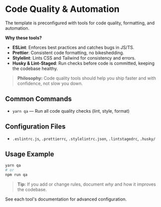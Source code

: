 # Code Quality & Automation

The template is preconfigured with tools for code quality, formatting, and automation.

**Why these tools?**
- **ESLint**: Enforces best practices and catches bugs in JS/TS.
- **Prettier**: Consistent code formatting, no bikeshedding.
- **Stylelint**: Lints CSS and Tailwind for consistency and errors.
- **Husky & Lint-Staged**: Run checks before code is committed, keeping the codebase healthy.

> **Philosophy:** Code quality tools should help you ship faster and with confidence, not slow you down.

## Common Commands
- `yarn qa` — Run all code quality checks (lint, style, format)

## Configuration Files
- `.eslintrc.js`, `.prettierrc`, `.stylelintrc.json`, `.lintstagedrc`, `.husky/`

## Usage Example

```bash
yarn qa
# or
npm run qa
```

> **Tip:** If you add or change rules, document *why* and how it improves the codebase.

See each tool's documentation for advanced configuration.
